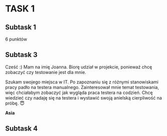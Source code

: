 # TASK 1 
## Subtask 1
6 punktów
## Subtask 3
Cześć :) Mam na imię Joanna. Biorę udział w projekcie, ponieważ chcę zobaczyć czy testowanie jest dla mnie.

Szukam swojego miejsca w IT. Po zapoznaniu się z różnymi stanowiskami pracy padło na testera manualnego. Zainteresował mnie temat testowania, więc chciałabym zobaczyć jak wygląda praca testera na codzień. Chcę wiedzieć czy nadaję się na testera i wystawić swoją anielską cierpliwość na próbę. :innocent:

**Asia**
## Subtask 4
